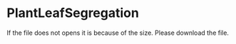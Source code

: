 # PlantLeafSegregation
If the file does not opens it is because of the size. Please download the file.
